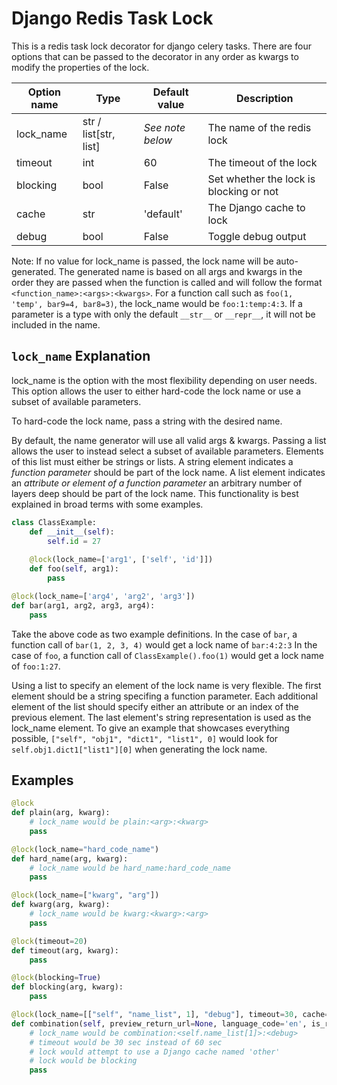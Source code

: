 # Django Redis Task Lock
This is a redis task lock decorator for django celery tasks. There are four options
that can be passed to the decorator in any order as kwargs to modify the properties of the lock.

| Option name | Type | Default value | Description |
| --- | --- | --- | --- |
| lock_name | str / list[str, list] | *See note below* | The name of the redis lock |
| timeout | int | 60 | The timeout of the lock |
| blocking | bool | False | Set whether the lock is blocking or not |
| cache | str | 'default' | The Django cache to lock |
| debug | bool | False | Toggle debug output |

Note: If no value for lock_name is passed, the lock name will be auto-generated.
The generated name is based on all args and kwargs in the order they are passed
when the function is called and will follow the format `<function_name>:<args>:<kwargs>`.
For a function call such as `foo(1, 'temp', bar9=4, bar8=3)`, the lock_name would be `foo:1:temp:4:3`.
If a parameter is a type with only the default `__str__` or `__repr__`, it will not be included in the name.

## `lock_name` Explanation
lock_name is the option with the most flexibility depending on user needs. 
This option allows the user to either hard-code the lock name or use a subset of available parameters.

To hard-code the lock name, pass a string with the desired name.

By default, the name generator will use all valid args & kwargs.
Passing a list allows the user to instead select a subset of available parameters.
Elements of this list must either be strings or lists.
A string element indicates a *function parameter* should be part of the lock name.
A list element indicates an *attribute or element of a function parameter* an arbitrary number of layers deep 
should be part of the lock name.
This functionality is best explained in broad terms with some examples.

```python
class ClassExample:
    def __init__(self):
        self.id = 27
    
    @lock(lock_name=['arg1', ['self', 'id']])
    def foo(self, arg1):
        pass

@lock(lock_name=['arg4', 'arg2', 'arg3'])
def bar(arg1, arg2, arg3, arg4):
    pass
```

Take the above code as two example definitions.
In the case of `bar`, a function call of `bar(1, 2, 3, 4)` would get a lock name of `bar:4:2:3`
In the case of `foo`, a function call of `ClassExample().foo(1)` would get a lock name of `foo:1:27`.

Using a list to specify an element of the lock name is very flexible.
The first element should be a string specifing a function parameter.
Each additional element of the list should specify either an attribute or an index of the previous element.
The last element's string representation is used as the lock_name element.
To give an example that showcases everything possible, `["self", "obj1", "dict1", "list1", 0]` would 
look for `self.obj1.dict1["list1"][0]` when generating the lock name.

## Examples
```python
@lock
def plain(arg, kwarg):
    # lock_name would be plain:<arg>:<kwarg>
    pass

@lock(lock_name="hard_code_name")
def hard_name(arg, kwarg):
    # lock_name would be hard_name:hard_code_name
    pass

@lock(lock_name=["kwarg", "arg"])
def kwarg(arg, kwarg):
    # lock_name would be kwarg:<kwarg>:<arg>
    pass

@lock(timeout=20)
def timeout(arg, kwarg):
    pass

@lock(blocking=True)
def blocking(arg, kwarg):
    pass

@lock(lock_name=[["self", "name_list", 1], "debug"], timeout=30, cache='other', blocking=True)
def combination(self, preview_return_url=None, language_code='en', is_resend=False, debug=False):
    # lock_name would be combination:<self.name_list[1]>:<debug>
    # timeout would be 30 sec instead of 60 sec
    # lock would attempt to use a Django cache named 'other'
    # lock would be blocking
    pass

```